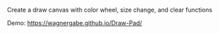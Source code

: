 Create a draw canvas with color wheel, size change, and clear functions

Demo: https://wagnergabe.github.io/Draw-Pad/
